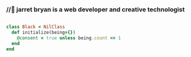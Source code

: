 ### //🐝 jarret bryan is a web developer and creative technologist

```ruby

class Black < NilClass
  def initialize(being={})
    @consent = true unless being.count <= 1
  end
end
```

<!--
**jarretbryan/jarretbryan** is a ✨ _special_ ✨ repository because its `README.md` (this file) appears on your GitHub profile.

Here are some ideas to get you started:

- 🔭 I’m currently working on ...
- 🌱 I’m currently learning ...
- 👯 I’m looking to collaborate on ...
- 🤔 I’m looking for help with ...
- 💬 Ask me about ...
- 📫 How to reach me: ...
- 😄 Pronouns: ...
- ⚡ Fun fact: ...
-->

